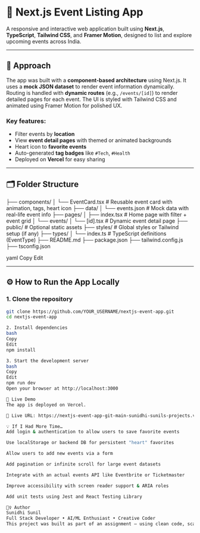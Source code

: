 # 🎫 Next.js Event Listing App

A responsive and interactive web application built using **Next.js**, **TypeScript**, **Tailwind CSS**, and **Framer Motion**, designed to list and explore upcoming events across India.

---

## 🧠 Approach

The app was built with a **component-based architecture** using Next.js. It uses a **mock JSON dataset** to render event information dynamically. Routing is handled with **dynamic routes** (e.g., `/events/[id]`) to render detailed pages for each event. The UI is styled with Tailwind CSS and animated using Framer Motion for polished UX.

### Key features:
- Filter events by **location**
- View **event detail pages** with themed or animated backgrounds
- Heart icon to **favorite events**
- Auto-generated **tag badges** like `#Tech`, `#Health`
- Deployed on **Vercel** for easy sharing

---

## 🗂️ Folder Structure

├── components/
│ └── EventCard.tsx # Reusable event card with animation, tags, heart icon
├── data/
│ └── events.json # Mock data with real-life event info
├── pages/
│ ├── index.tsx # Home page with filter + event grid
│ └── events/
│ └── [id].tsx # Dynamic event detail page
├── public/ # Optional static assets
├── styles/ # Global styles or Tailwind setup (if any)
├── types/
│ └── index.ts # TypeScript definitions (EventType)
├── README.md
├── package.json
├── tailwind.config.js
├── tsconfig.json

yaml
Copy
Edit

---

## ⚙️ How to Run the App Locally

### 1. Clone the repository

```bash
git clone https://github.com/YOUR_USERNAME/nextjs-event-app.git
cd nextjs-event-app

2. Install dependencies
bash
Copy
Edit
npm install

3. Start the development server
bash
Copy
Edit
npm run dev
Open your browser at http://localhost:3000

🚀 Live Demo
The app is deployed on Vercel.

🔗 Live URL: https://nextjs-event-app-git-main-sunidhi-sunils-projects.vercel.app

💡 If I Had More Time…
Add login & authentication to allow users to save favorite events

Use localStorage or backend DB for persistent "heart" favorites

Allow users to add new events via a form

Add pagination or infinite scroll for large event datasets

Integrate with an actual events API like Eventbrite or Ticketmaster

Improve accessibility with screen reader support & ARIA roles

Add unit tests using Jest and React Testing Library

🙋‍♀️ Author
Sunidhi Sunil
Full Stack Developer • AI/ML Enthusiast • Creative Coder
This project was built as part of an assignment — using clean code, scalable structure, and great design.